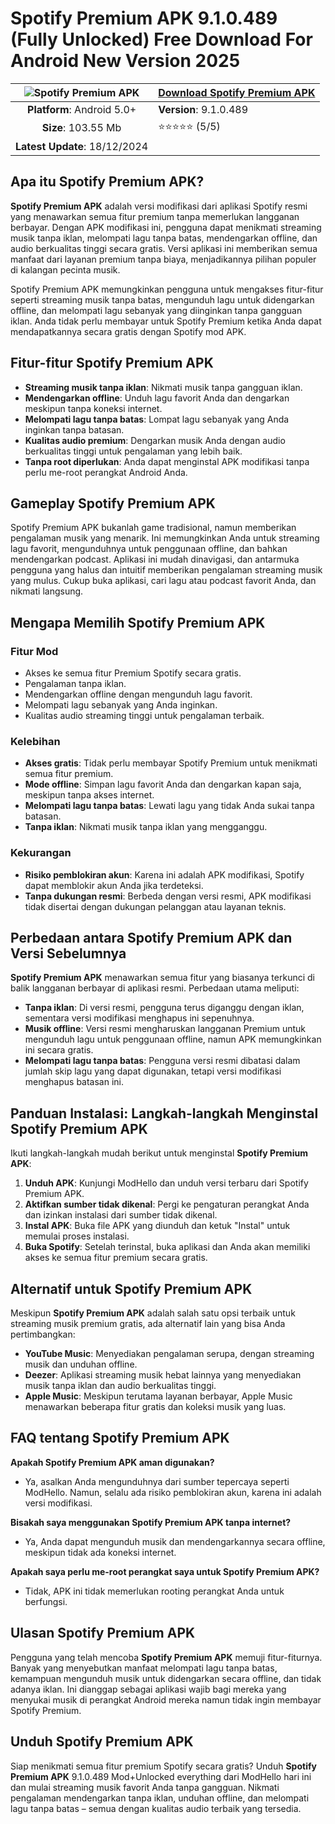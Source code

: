 # Spotify Premium APK 9.1.0.489 (Fully Unlocked) Free Download For Android New Version 2025

| ![Spotify Premium APK](https://github.com/user-attachments/assets/78871c33-8ef9-4eda-883b-f1170cef49e3) | [Download Spotify Premium APK ](https://modhello.com/spotify-premium/)  |
|:-------------------------------------------------:|-----------------------|
| **Platform**: Android 5.0+                      | **Version**: 9.1.0.489    |
| **Size**: 103.55 Mb                                 | ⭐⭐⭐⭐⭐ (5/5) |
| **Latest Update**: 18/12/2024                      |

## Apa itu Spotify Premium APK?

**Spotify Premium APK** adalah versi modifikasi dari aplikasi Spotify resmi yang menawarkan semua fitur premium tanpa memerlukan langganan berbayar. Dengan APK modifikasi ini, pengguna dapat menikmati streaming musik tanpa iklan, melompati lagu tanpa batas, mendengarkan offline, dan audio berkualitas tinggi secara gratis. Versi aplikasi ini memberikan semua manfaat dari layanan premium tanpa biaya, menjadikannya pilihan populer di kalangan pecinta musik.

Spotify Premium APK memungkinkan pengguna untuk mengakses fitur-fitur seperti streaming musik tanpa batas, mengunduh lagu untuk didengarkan offline, dan melompati lagu sebanyak yang diinginkan tanpa gangguan iklan. Anda tidak perlu membayar untuk Spotify Premium ketika Anda dapat mendapatkannya secara gratis dengan Spotify mod APK.

## Fitur-fitur Spotify Premium APK

- **Streaming musik tanpa iklan**: Nikmati musik tanpa gangguan iklan.
- **Mendengarkan offline**: Unduh lagu favorit Anda dan dengarkan meskipun tanpa koneksi internet.
- **Melompati lagu tanpa batas**: Lompat lagu sebanyak yang Anda inginkan tanpa batasan.
- **Kualitas audio premium**: Dengarkan musik Anda dengan audio berkualitas tinggi untuk pengalaman yang lebih baik.
- **Tanpa root diperlukan**: Anda dapat menginstal APK modifikasi tanpa perlu me-root perangkat Android Anda.

## Gameplay Spotify Premium APK

Spotify Premium APK bukanlah game tradisional, namun memberikan pengalaman musik yang menarik. Ini memungkinkan Anda untuk streaming lagu favorit, mengunduhnya untuk penggunaan offline, dan bahkan mendengarkan podcast. Aplikasi ini mudah dinavigasi, dan antarmuka pengguna yang halus dan intuitif memberikan pengalaman streaming musik yang mulus. Cukup buka aplikasi, cari lagu atau podcast favorit Anda, dan nikmati langsung.

## Mengapa Memilih Spotify Premium APK

### Fitur Mod
- Akses ke semua fitur Premium Spotify secara gratis.
- Pengalaman tanpa iklan.
- Mendengarkan offline dengan mengunduh lagu favorit.
- Melompati lagu sebanyak yang Anda inginkan.
- Kualitas audio streaming tinggi untuk pengalaman terbaik.

### Kelebihan
- **Akses gratis**: Tidak perlu membayar Spotify Premium untuk menikmati semua fitur premium.
- **Mode offline**: Simpan lagu favorit Anda dan dengarkan kapan saja, meskipun tanpa akses internet.
- **Melompati lagu tanpa batas**: Lewati lagu yang tidak Anda sukai tanpa batasan.
- **Tanpa iklan**: Nikmati musik tanpa iklan yang mengganggu.

### Kekurangan
- **Risiko pemblokiran akun**: Karena ini adalah APK modifikasi, Spotify dapat memblokir akun Anda jika terdeteksi.
- **Tanpa dukungan resmi**: Berbeda dengan versi resmi, APK modifikasi tidak disertai dengan dukungan pelanggan atau layanan teknis.

## Perbedaan antara Spotify Premium APK dan Versi Sebelumnya

**Spotify Premium APK** menawarkan semua fitur yang biasanya terkunci di balik langganan berbayar di aplikasi resmi. Perbedaan utama meliputi:

- **Tanpa iklan**: Di versi resmi, pengguna terus diganggu dengan iklan, sementara versi modifikasi menghapus ini sepenuhnya.
- **Musik offline**: Versi resmi mengharuskan langganan Premium untuk mengunduh lagu untuk penggunaan offline, namun APK memungkinkan ini secara gratis.
- **Melompati lagu tanpa batas**: Pengguna versi resmi dibatasi dalam jumlah skip lagu yang dapat digunakan, tetapi versi modifikasi menghapus batasan ini.

## Panduan Instalasi: Langkah-langkah Menginstal Spotify Premium APK

Ikuti langkah-langkah mudah berikut untuk menginstal **Spotify Premium APK**:

1. **Unduh APK**: Kunjungi ModHello dan unduh versi terbaru dari Spotify Premium APK.
2. **Aktifkan sumber tidak dikenal**: Pergi ke pengaturan perangkat Anda dan izinkan instalasi dari sumber tidak dikenal.
3. **Instal APK**: Buka file APK yang diunduh dan ketuk "Instal" untuk memulai proses instalasi.
4. **Buka Spotify**: Setelah terinstal, buka aplikasi dan Anda akan memiliki akses ke semua fitur premium secara gratis.

## Alternatif untuk Spotify Premium APK

Meskipun **Spotify Premium APK** adalah salah satu opsi terbaik untuk streaming musik premium gratis, ada alternatif lain yang bisa Anda pertimbangkan:

- **YouTube Music**: Menyediakan pengalaman serupa, dengan streaming musik dan unduhan offline.
- **Deezer**: Aplikasi streaming musik hebat lainnya yang menyediakan musik tanpa iklan dan audio berkualitas tinggi.
- **Apple Music**: Meskipun terutama layanan berbayar, Apple Music menawarkan beberapa fitur gratis dan koleksi musik yang luas.

## FAQ tentang Spotify Premium APK

**Apakah Spotify Premium APK aman digunakan?**
- Ya, asalkan Anda mengunduhnya dari sumber tepercaya seperti ModHello. Namun, selalu ada risiko pemblokiran akun, karena ini adalah versi modifikasi.

**Bisakah saya menggunakan Spotify Premium APK tanpa internet?**
- Ya, Anda dapat mengunduh musik dan mendengarkannya secara offline, meskipun tidak ada koneksi internet.

**Apakah saya perlu me-root perangkat saya untuk Spotify Premium APK?**
- Tidak, APK ini tidak memerlukan rooting perangkat Anda untuk berfungsi.

## Ulasan Spotify Premium APK

Pengguna yang telah mencoba **Spotify Premium APK** memuji fitur-fiturnya. Banyak yang menyebutkan manfaat melompati lagu tanpa batas, kemampuan mengunduh musik untuk didengarkan secara offline, dan tidak adanya iklan. Ini dianggap sebagai aplikasi wajib bagi mereka yang menyukai musik di perangkat Android mereka namun tidak ingin membayar Spotify Premium.

## Unduh Spotify Premium APK

Siap menikmati semua fitur premium Spotify secara gratis? Unduh **Spotify Premium APK** 9.1.0.489 Mod+Unlocked everything dari ModHello hari ini dan mulai streaming musik favorit Anda tanpa gangguan. Nikmati pengalaman mendengarkan tanpa iklan, unduhan offline, dan melompati lagu tanpa batas – semua dengan kualitas audio terbaik yang tersedia.
